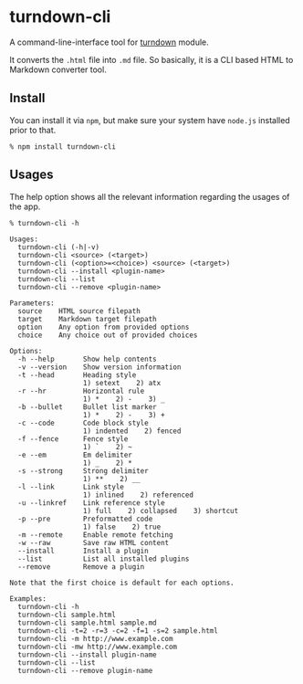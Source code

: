 # turndown-cli

A command-line-interface tool for [turndown](https://github.com/domchristie/turndown) module. 

It converts the `.html` file into `.md` file. So basically, it is a CLI based HTML to Markdown converter tool.

## Install

You can install it via `npm`, but make sure your system have `node.js` installed prior to that.

```
% npm install turndown-cli

```

## Usages

The help option shows all the relevant information regarding the usages of the app.

```
% turndown-cli -h

Usages:
  turndown-cli (-h|-v)
  turndown-cli <source> (<target>)
  turndown-cli (<option>=<choice>) <source> (<target>)
  turndown-cli --install <plugin-name>
  turndown-cli --list
  turndown-cli --remove <plugin-name>

Parameters:
  source    HTML source filepath
  target    Markdown target filepath
  option    Any option from provided options
  choice    Any choice out of provided choices

Options:
  -h --help       Show help contents
  -v --version    Show version information
  -t --head       Heading style
                  1) setext    2) atx
  -r --hr         Horizontal rule
                  1) *    2) -    3) _
  -b --bullet     Bullet list marker
                  1) *    2) -    3) +
  -c --code       Code block style
                  1) indented    2) fenced
  -f --fence      Fence style
                  1) `    2) ~
  -e --em         Em delimiter
                  1) _    2) *
  -s --strong     Strong delimiter
                  1) **    2) __
  -l --link       Link style
                  1) inlined    2) referenced
  -u --linkref    Link reference style
                  1) full    2) collapsed    3) shortcut
  -p --pre        Preformatted code
                  1) false    2) true
  -m --remote     Enable remote fetching
  -w --raw        Save raw HTML content
  --install       Install a plugin
  --list          List all installed plugins
  --remove        Remove a plugin

Note that the first choice is default for each options.

Examples:
  turndown-cli -h
  turndown-cli sample.html
  turndown-cli sample.html sample.md
  turndown-cli -t=2 -r=3 -c=2 -f=1 -s=2 sample.html
  turndown-cli -m http://www.example.com
  turndown-cli -mw http://www.example.com
  turndown-cli --install plugin-name
  turndown-cli --list
  turndown-cli --remove plugin-name
```
